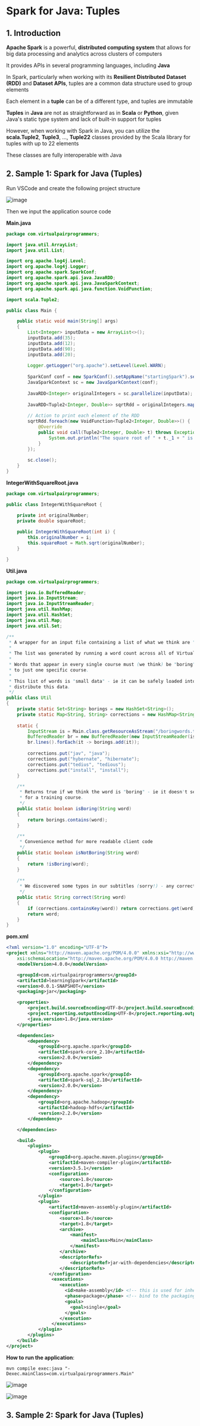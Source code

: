 # Spark for Java: Tuples

## 1. Introduction

**Apache Spark** is a powerful, **distributed computing system** that allows for big data processing and analytics across clusters of computers

It provides APIs in several programming languages, including **Java**

In Spark, particularly when working with its **Resilient Distributed Dataset (RDD)** and **Dataset APIs**, tuples are a common data structure used to group elements

Each element in a **tuple** can be of a different type, and tuples are immutable

**Tuples** in **Java** are not as straightforward as in **Scala** or **Python**, given Java's static type system and lack of built-in support for tuples

However, when working with Spark in Java, you can utilize the **scala.Tuple2**, **Tuple3**, ..., **Tuple22** classes provided by the Scala library for tuples with up to 22 elements

These classes are fully interoperable with Java

## 2. Sample 1: Spark for Java (Tuples)

Run VSCode and create the following project structure

![image](https://github.com/luiscoco/Spark_for_Java-Tuples/assets/32194879/5607e80c-1e83-4f23-a95f-78111bed8e76)

Then we input the application source code

**Main.java**

```java
package com.virtualpairprogrammers;

import java.util.ArrayList;
import java.util.List;

import org.apache.log4j.Level;
import org.apache.log4j.Logger;
import org.apache.spark.SparkConf;
import org.apache.spark.api.java.JavaRDD;
import org.apache.spark.api.java.JavaSparkContext;
import org.apache.spark.api.java.function.VoidFunction;

import scala.Tuple2;

public class Main {

    public static void main(String[] args) 
    {
        List<Integer> inputData = new ArrayList<>();
        inputData.add(35);
        inputData.add(12);
        inputData.add(90);
        inputData.add(20);
        
        Logger.getLogger("org.apache").setLevel(Level.WARN);
        
        SparkConf conf = new SparkConf().setAppName("startingSpark").setMaster("local[*]");
        JavaSparkContext sc = new JavaSparkContext(conf);
        
        JavaRDD<Integer> originalIntegers = sc.parallelize(inputData);
        
        JavaRDD<Tuple2<Integer, Double>> sqrtRdd = originalIntegers.map( value -> new Tuple2<>(value, Math.sqrt(value)) );
        
        // Action to print each element of the RDD
        sqrtRdd.foreach(new VoidFunction<Tuple2<Integer, Double>>() {
            @Override
            public void call(Tuple2<Integer, Double> t) throws Exception {
                System.out.println("The square root of " + t._1 + " is " + t._2);
            }
        });
        
        sc.close();
    }
}
```

**IntegerWithSquareRoot.java**

```java
package com.virtualpairprogrammers;

public class IntegerWithSquareRoot {

	private int originalNumber;
	private double squareRoot;
	
	public IntegerWithSquareRoot(int i) {
		this.originalNumber = i;
		this.squareRoot = Math.sqrt(originalNumber);
	}

}
```

**Util.java**

```java
package com.virtualpairprogrammers;

import java.io.BufferedReader;
import java.io.InputStream;
import java.io.InputStreamReader;
import java.util.HashMap;
import java.util.HashSet;
import java.util.Map;
import java.util.Set;

/**
 * A wrapper for an input file containing a list of what we think are "boring" words.
 * 
 * The list was generated by running a word count across all of VirtualPairProgrammer's subtitle files.
 * 
 * Words that appear in every single course must (we think) be "boring" - ie they don't have a relevance
 * to just one specific course.
 * 
 * This list of words is "small data" - ie it can be safely loaded into the driver's JVM - no need to 
 * distribute this data.
 */
public class Util 
{
	private static Set<String> borings = new HashSet<String>();
	private static Map<String, String> corrections = new HashMap<String, String>();
	
	static {
		InputStream is = Main.class.getResourceAsStream("/boringwords.txt");
		BufferedReader br = new BufferedReader(new InputStreamReader(is));
		br.lines().forEach(it -> borings.add(it));
		
		corrections.put("jav", "java");
		corrections.put("hybernate", "hibernate");
		corrections.put("tedius", "tedious");
		corrections.put("install", "install");
	}

	/**
	 * Returns true if we think the word is "boring" - ie it doesn't seem to be a keyword
	 * for a training course.
	 */
	public static boolean isBoring(String word)
	{
		return borings.contains(word);
	}

	/**
	 * Convenience method for more readable client code
	 */
	public static boolean isNotBoring(String word)
	{
		return !isBoring(word);
	}
	
	/**
	 * We discovered some typos in our subtitles (sorry!) - any corrections will appear here
	 */
	public static String correct(String word)
	{
		if (corrections.containsKey(word)) return corrections.get(word);
		return word;
	}
}
```

**pom.xml**

```xml
<?xml version="1.0" encoding="UTF-8"?>
<project xmlns="http://maven.apache.org/POM/4.0.0" xmlns:xsi="http://www.w3.org/2001/XMLSchema-instance"
	xsi:schemaLocation="http://maven.apache.org/POM/4.0.0 http://maven.apache.org/xsd/maven-4.0.0.xsd">
	<modelVersion>4.0.0</modelVersion>

	<groupId>com.virtualpairprogrammers</groupId>
	<artifactId>learningSpark</artifactId>
	<version>0.0.1-SNAPSHOT</version>
	<packaging>jar</packaging>

	<properties>
		<project.build.sourceEncoding>UTF-8</project.build.sourceEncoding>
		<project.reporting.outputEncoding>UTF-8</project.reporting.outputEncoding>
		<java.version>1.8</java.version>
	</properties>

	<dependencies>
		<dependency>
			<groupId>org.apache.spark</groupId>
			<artifactId>spark-core_2.10</artifactId>
			<version>2.0.0</version>
		</dependency>
		<dependency>
			<groupId>org.apache.spark</groupId>
			<artifactId>spark-sql_2.10</artifactId>
			<version>2.0.0</version>
		</dependency>
		<dependency>
			<groupId>org.apache.hadoop</groupId>
			<artifactId>hadoop-hdfs</artifactId>
			<version>2.2.0</version>
		</dependency>

	</dependencies>

	<build>
		<plugins>
			<plugin>
				<groupId>org.apache.maven.plugins</groupId>
				<artifactId>maven-compiler-plugin</artifactId>
				<version>3.5.1</version>
				<configuration>
					<source>1.8</source>
					<target>1.8</target>
				</configuration>
			</plugin>
			<plugin>
				<artifactId>maven-assembly-plugin</artifactId>
				<configuration>
					<source>1.8</source>
					<target>1.8</target>
					<archive>
						<manifest>
							<mainClass>Main</mainClass>
						</manifest>
					</archive>
					<descriptorRefs>
						<descriptorRef>jar-with-dependencies</descriptorRef>
					</descriptorRefs>
				</configuration>
				 <executions>
				    <execution>
				      <id>make-assembly</id> <!-- this is used for inheritance merges -->
				      <phase>package</phase> <!-- bind to the packaging phase -->
				      <goals>
				        <goal>single</goal>
				      </goals>
				    </execution>
 				 </executions>
			</plugin>
		</plugins>
	</build>
</project>
```

**How to run the application**:

```
mvn compile exec:java "-Dexec.mainClass=com.virtualpairprogrammers.Main"
```

![image](https://github.com/luiscoco/Spark_for_Java-Tuples/assets/32194879/bbca2d1e-d02f-4716-ab99-3229da6e794f)

![image](https://github.com/luiscoco/Spark_for_Java-Tuples/assets/32194879/189f9623-add4-4ee0-8c13-10cb16782b82)

## 3. Sample 2: Spark for Java (Tuples)


